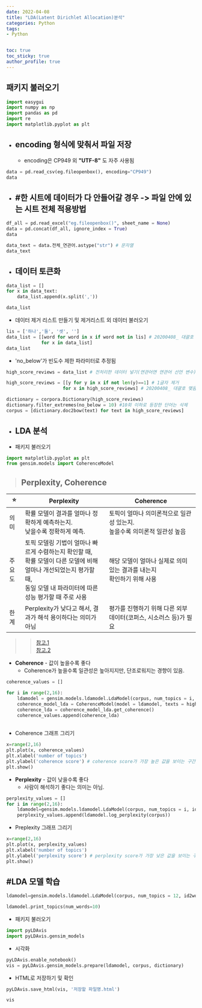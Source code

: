 ```yaml
---
date: 2022-04-08
title: "LDA(Latent Dirichlet Allocation)분석"
categories: Python
tags: 
- Python


toc: true  
toc_sticky: true 
author_profile: true
---
```


## 패키지 불러오기
```python
import easygui
import numpy as np
import pandas as pd
import re
import matplotlib.pyplot as plt
```


* ## encoding 형식에 맞춰서 파일 저장

  - encoding은 CP949 외 __"UTF-8"__ 도 자주 사용됨
```python
data = pd.read_csv(eg.fileopenbox(), encoding="CP949")
data
```
   
   
   
* ## #한 시트에 데이터가 다 안들어갈 경우 -> 파일 안에 있는 시트 전체 적용방법

```python
df_all = pd.read_excel("eg.fileopenbox()", sheet_name = None)
data = pd.concat(df_all, ignore_index = True)
data
```

```python
data_text = data.전체_연관어.astype("str") # 문자열
data_text
```
   
   
   

* ## 데이터 토큰화

```python
data_list = []
for x in data_text:
    data_list.append(x.split(','))

data_list    
```
   
   
   
  - 데이터 제거 리스트 만들기 및 제거리스트 외 데이터 불러오기   
```python
lis = ['하나','둘', '셋', '']
data_list = [[word for word in x if word not in lis] # 20200408_ 대괄호 맺음이 없는데 맞는지 확인하기
             for x in data_list]
data_list
```


  - 'no_below'가 빈도수 제한 파라미터로 추정됨


```python
high_score_reviews = data_list # 전처리한 데이터 넣기(연관어면 연관어 선언 변수)

high_score_reviews = [[y for y in x if not len(y)==1] # 1글자 제거
                     for x in high_score_reviews] # 20200408_ 대괄호 맺음이 없는데 맞는지 확인하기

dictionary = corpora.Dictionary(high_score_reviews)
dictionary.filter_extremes(no_below = 10) #10회 이하로 등장한 단어는 삭제 
corpus = [dictionary.doc2bow(text) for text in high_score_reviews]
```
   
   
   
* ## LDA 분석
   
   
- 패키지 불러오기
```python
import matplotlib.pyplot as plt
from gensim.models import CoherenceModel
```
   
   
> ## Perplexity, Coherence
   
   
⭐ |Perplexity | Coherence
---------|----------|---------
 의미 | 확률 모델이 결과를 얼마나 정확하게 예측하는지.<br> 낮을수록 정확하게 예측. | 토픽이 얼마나 의미론적으로 일관성 있는지. <br>높을수록 의미론적 일관성 높음
주요도 | 토픽 모델링 기법이 얼마나 빠르게 수렴하는지 확인할 때,<br> 확률 모델이 다른 모델에 비해 얼마나 개선되었는지 평가할 때,<br> 동일 모델 내 파라미터에 따른 성능 평가할 때 주로 사용| 해당 모델이 얼마나 실제로 의미있는 결과를 내는지<br> 확인하기 위해 사용 
한계 | Perplexity가 낮다고 해서, 결과가 해석 용이하다는 의미가 아님 | 평가를 진행하기 위해 다른 외부 데이터(코퍼스, 시소러스 등)가 필요

>> [참고.1](https://bab2min.tistory.com/587)<br>
>> [참고.2](https://coredottoday.github.io/2018/09/17/%EB%AA%A8%EB%8D%B8-%ED%8C%8C%EB%9D%BC%EB%AF%B8%ED%84%B0-%ED%8A%9C%EB%8B%9D/)
   


   
- **Coherence** - 값이 높을수록 좋다
    - Coherence가 높을수록 일관성은 높아지지만, 단조로워지는 경향이 있음.

   
```python
coherence_values = []

for i in range(2,16):
    ldamodel = gensim.models.ldamodel.LdaModel(corpus, num_topics = i, id2word=dictionary)
    coherence_model_lda = CoherenceModel(model = ldamodel, texts = high_score_reviews, dictionary = dictionary, topn=10)
    coherence_lda = coherence_model_lda.get_coherence()
    coherence_values.append(coherence_lda)
    
```
   
   
- Coherence 그래프 그리기
   
```python
x=range(2,16)    
plt.plot(x, coherence_values)
plt.xlabel('number of topics')
plt.ylabel('coherence score') # coherence score가 가장 높은 값을 보이는 구간 찾아 최적화된 토픽 개수 선정
plt.show()
```
   
   
   
- **Perplexity** - 값이 낮을수록 좋다
  - 사람이 해석하기 좋다는 의미는 아님.
   
```python
perplexity_values = []
for i in range(2,16):
    ldamodel=gensim.models.ldamodel.LdaModel(corpus, num_topics = i, id2word = dictionary)
    perplexity_values.append(ldamodel.log_perplexity(corpus))
```
   
   
- Preplexity 그래프 그리기
   
```python
x=range(2,16)
plt.plot(x, perplexity_values)
plt.xlabel('number of topics')
plt.ylabel('perplexity score') # perplexity score가 가장 낮은 값을 보이는 구간 찾아 최적화된 토픽 개수 선정
plt.show()
```
   
   
## #LDA 모델 학습
   
```python
ldamodel=gensim.models.ldamodel.LdaModel(corpus, num_topics = 12, id2word = dictionary, alpha=0.01, eta=0.1, passes=30)

ldamodel.print_topics(num_words=10)
```
   
- 패키지 불러오기
   
```python
import pyLDAvis
import pyLDAvis.gensim_models
```
   
- 시각화
   
```python
pyLDAvis.enable_notebook()
vis = pyLDAvis.gensim_models.prepare(ldamodel, corpus, dictionary)
```
   
- HTML로 저장하기 및 확인
   
```python
pyLDAvis.save_html(vis, '저장할 파일명.html')

vis
```